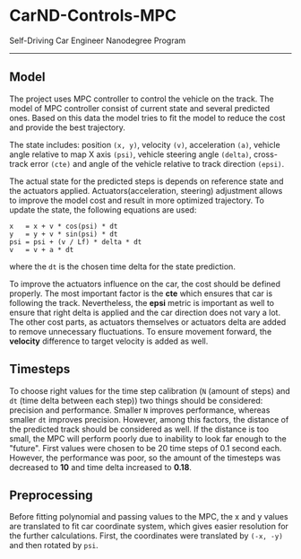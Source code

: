 # CarND-Controls-MPC
Self-Driving Car Engineer Nanodegree Program

---

## Model

The project uses MPC controller to control the vehicle on the track. The model of MPC controller consist of current state and several predicted ones. Based on this data the model tries to fit the model to reduce the cost and provide the best trajectory.

The state includes: position `(x, y)`, velocity `(v)`, acceleration `(a)`, vehicle angle relative to map X axis `(psi)`, vehicle steering angle `(delta)`, cross-track error `(cte)` and angle of the vehicle relative to track direction `(epsi)`.

The actual state for the predicted steps is depends on reference state and the actuators applied. Actuators(acceleration, steering) adjustment allows to improve the model cost and result in more optimized trajectory. To update the state, the following equations are used:

    x   = x + v * cos(psi) * dt
    y   = y + v * sin(psi) * dt
    psi = psi + (v / Lf) * delta * dt
    v   = v + a * dt
where the `dt` is the chosen time delta for the state prediction.  

To improve the actuators influence on the car, the cost should be defined properly. The most important factor is the **cte** which ensures that car is following the track. Nevertheless, the **epsi** metric is important as well to ensure that right delta is applied and the car direction does not vary a lot. The other cost parts, as actuators themselves or actuators delta are added to remove unnecessary fluctuations. To ensure movement forward, the **velocity** difference to target velocity is added as well.

## Timesteps

To choose right values for the time step calibration (`N` (amount of steps) and `dt` (time delta between each step)) two things should be considered: precision and performance. Smaller `N` improves performance, whereas smaller `dt` improves precision. However, among this factors, the distance of the predicted track should be considered as well. If the distance is too small, the MPC will perform poorly due to inability to look far enough to the "future".
First values were chosen to be 20 time steps of 0.1 second each. However, the performance was poor, so the amount of the timesteps was decreased to **10** and time delta increased to **0.18**.

## Preprocessing

Before fitting polynomial and passing values to the MPC, the x and y values are translated to fit car coordinate system, which gives easier resolution for the further calculations. First, the coordinates were translated by `(-x, -y)` and then rotated by `psi`.
